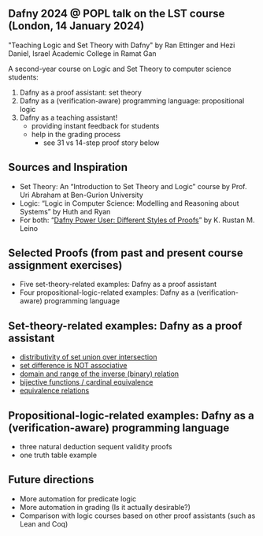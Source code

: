## Dafny 2024 @ POPL talk on the LST course (London, 14 January 2024)

"Teaching Logic and Set Theory with Dafny" by Ran Ettinger and Hezi Daniel, Israel Academic College in Ramat Gan

A second-year course on Logic and Set Theory to computer science students:

1) Dafny as a proof assistant: set theory
2) Dafny as a (verification-aware) programming language: propositional logic
3) Dafny as a teaching assistant!
	- providing instant feedback for students
	- help in the grading process
		- see 31 vs 14-step proof story below

## Sources and Inspiration

- Set Theory: An “Introduction to Set Theory and Logic” course by Prof. Uri Abraham at Ben-Gurion University
- Logic: “Logic in Computer Science: Modelling and Reasoning about Systems” by Huth and Ryan
- For both: “[Dafny Power User: Different Styles of Proofs](http://leino.science/papers/krml276.html)” by K. Rustan M. Leino

## Selected Proofs (from past and present course assignment exercises)

- Five set-theory-related examples: Dafny as a proof assistant
- Four propositional-logic-related examples: Dafny as a (verification-aware) programming language

## Set-theory-related examples: Dafny as a proof assistant

- [distributivity of set union over intersection](https://github.com/ranger71/logic-and-set-theory-with-dafny/blob/main/set_theory/assignments/assignment1%20-%20partial%20solution.dfy#L32)
- [set difference is NOT associative](https://github.com/ranger71/logic-and-set-theory-with-dafny/blob/main/set_theory/assignments/assignment1%20-%20partial%20solution.dfy#L124)
- [domain and range of the inverse (binary) relation](https://github.com/ranger71/logic-and-set-theory-with-dafny/blob/main/set_theory/assignments/assignment2%20-%20with%20solution%20of%20Q1-Q6.dfy#L152)
- [bijective functions / cardinal equivalence](https://github.com/ranger71/logic-and-set-theory-with-dafny/blob/main/set_theory/assignments/assignment3%20-%20with%20solution.dfy#L107)
- [equivalence relations](https://github.com/ranger71/logic-and-set-theory-with-dafny/blob/main/set_theory/assignments/A_2022_solution.dfy#L19)

## Propositional-logic-related examples: Dafny as a (verification-aware) programming language

- three natural deduction sequent validity proofs
- one truth table example

## Future directions

- More automation for predicate logic
- More automation in grading (Is it actually desirable?)
- Comparison with logic courses based on other proof assistants (such as Lean and Coq)
